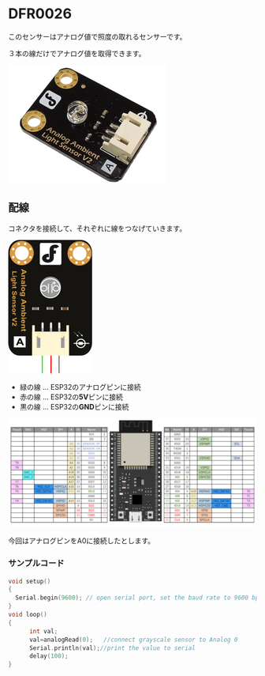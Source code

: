 # DFR0026

このセンサーはアナログ値で照度の取れるセンサーです。

３本の線だけでアナログ値を取得できます。

![](../pic/DFR.jpg)

## 配線

コネクタを接続して、それぞれに線をつなげていきます。

![](../pic/DFR_pin.png)

- 緑の線 ... ESP32のアナログピンに接続
- 赤の線 ... ESP32の**5V**ピンに接続
- 黒の線 ... ESP32の**GND**ピンに接続

![](../../pic/ESP32_pin.png)

今回はアナログピンをA0に接続したとします。

### サンプルコード

```dfr.ino
void setup()
{
  Serial.begin(9600); // open serial port, set the baud rate to 9600 bps
}
void loop()
{
      int val;
      val=analogRead(0);   //connect grayscale sensor to Analog 0
      Serial.println(val);//print the value to serial        
      delay(100);
}
```